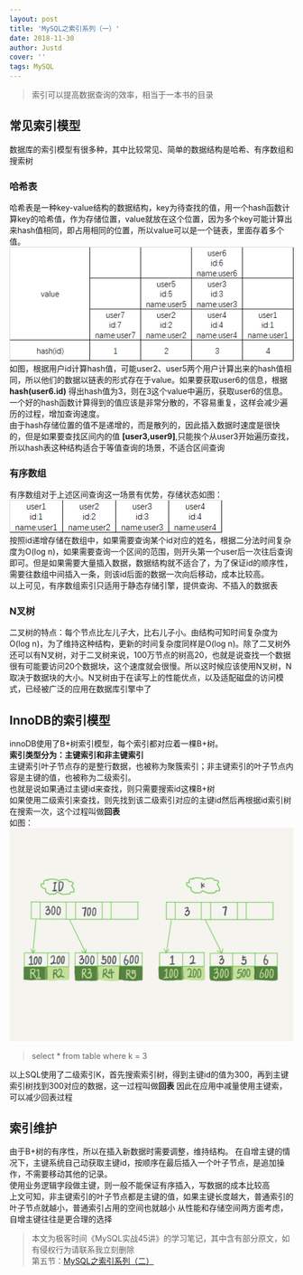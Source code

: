 ```yaml
---
layout: post
title: 'MySQL之索引系列（一）'
date: 2018-11-30
author: Justd
cover: ''
tags: MySQL   
---
```


>索引可以提高数据查询的效率，相当于一本书的目录    

## 常见索引模型   
数据库的索引模型有很多种，其中比较常见、简单的数据结构是哈希、有序数组和搜索树   
### 哈希表   
哈希表是一种key-value结构的数据结构，key为待查找的值，用一个hash函数计算key的哈希值，作为存储位置，value就放在这个位置，因为多个key可能计算出来hash值相同，即占用相同的位置，所以value可以是一个链表，里面存着多个值。    
![](/assets/img/2018-12/k-v.png)      
如图，根据用户id计算hash值，可能user2、user5两个用户计算出来的hash值相同，所以他们的数据以链表的形式存在于value。如果要获取user6的信息，根据 **hash(user6.id)** 得出hash值为3，则在3这个value中遍历，获取user6的信息。    一个好的hash函数计算得到的值应该是非常分散的，不容易重复，这样会减少遍历的过程，增加查询速度。    
由于hash存储位置的值不是递增的，而是散列的，因此插入数据时速度是很快的，但是如果要查找区间内的值 **[user3,user9]**,只能挨个从user3开始遍历查找，所以hash表这种结构适合于等值查询的场景，不适合区间查询        
### 有序数组    
有序数组对于上述区间查询这一场景有优势，存储状态如图：![](/assets/img/2018-12/list.png)    
按照id递增存储在数组中，如果需要查询某个id对应的姓名，根据二分法时间复杂度为O(log n)，如果需要查询一个区间的范围，则开头第一个user后一次往后查询即可。但是如果需要大量插入数据，数据结构就不适合了，为了保证id的顺序性，需要往数组中间插入一条，则该id后面的数据一次向后移动，成本比较高。    
以上可见，有序数组索引只适用于静态存储引擎，提供查询、不插入的数据表    
### N叉树  
二叉树的特点：每个节点比左儿子大，比右儿子小。由结构可知时间复杂度为O(log n)，为了维持这种结构，更新的时间复杂度同样是O(log n)。除了二叉树外还可以有N叉树，对于二叉树来说，100万节点的树高20，也就是说查找一个数据很有可能要访问20个数据块，这个速度就会很慢。所以这时候应该使用N叉树，N取决于数据块的大小。N叉树由于在读写上的性能优点，以及适配磁盘的访问模式，已经被广泛的应用在数据库引擎中了    

## InnoDB的索引模型    
innoDB使用了B+树索引模型，每个索引都对应着一棵B+树。    
**索引类型分为：主键索引和非主键索引**    
主键索引叶子节点存的是整行数据，也被称为聚簇索引；非主键索引的叶子节点内容是主键的值，也被称为二级索引。    
也就是说如果通过主键id来查找，则只需要搜索id这棵B+树  
如果使用二级索引来查找，则先找到该二级索引对应的主键id然后再根据id索引树在搜索一次，这个过程叫做**回表**   
如图：![](/assets/img/2018-12/tree.png)
>select * from table where k = 3    

以上SQL使用了二级索引K，首先搜索索引树，得到主键id的值为300，再到主键索引树找到300对应的数据，这一过程叫做**回表**
因此在应用中减量使用主键索，可以减少回表过程  


## 索引维护    
由于B+树的有序性，所以在插入新数据时需要调整，维持结构。
在自增主键的情况下，主键系统自己动获取主键id，按顺序在最后插入一个叶子节点，是追加操作，不需要移动其他的记录。    
使用业务逻辑字段做主键，则一般不能保证有序插入，写数据的成本比较高    
上文可知，非主键索引的叶子节点都是主键的值，如果主键长度越大，普通索引的叶子节点就越小，普通索引占用的空间也就越小
从性能和存储空间两方面考虑，自增主键往往是更合理的选择


>本文为极客时间《MySQL实战45讲》的学习笔记，其中含有部分原文，如有侵权行为请联系我立刻删除    
第五节：[MySQL之索引系列（二）](https://justed.github.io/2018/12/05/MySQL-index-5.html)